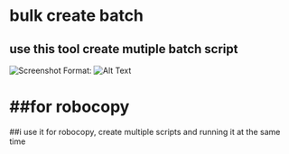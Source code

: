 # bulk create batch

## use this tool create mutiple batch script

![Screenshot](https://github.com/owenyang2012/CreateBatch/tree/master/CreateBatch/images/S1.png)
Format: ![Alt Text](url)

##for robocopy
=======
##i use it for robocopy, create multiple scripts and running it at the same time

